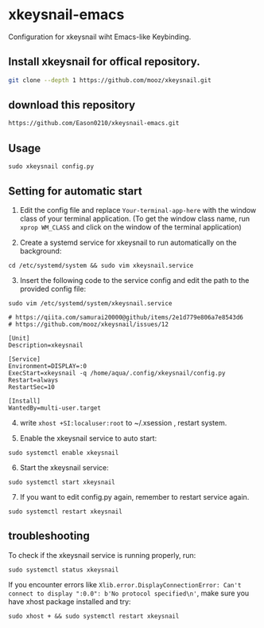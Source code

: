 # xkeysnail-emacs
Configuration for xkeysnail wiht Emacs-like Keybinding.

## Install xkeysnail for offical repository.
```bash
git clone --depth 1 https://github.com/mooz/xkeysnail.git
```
## download this repository

```bash
https://github.com/Eason0210/xkeysnail-emacs.git
```

## Usage
```
sudo xkeysnail config.py
```
## Setting for automatic start
1. Edit the config file and replace `Your-terminal-app-here` with the window class of your terminal application.
(To get the window class name, run `xprop WM_CLASS` and click on the window of the terminal application)

2. Create a systemd service for xkeysnail to run automatically on the background:

```
cd /etc/systemd/system && sudo vim xkeysnail.service
```
3. Insert the following code to the service config and edit the path to the provided config file:
```
sudo vim /etc/systemd/system/xkeysnail.service
```

```
# https://qiita.com/samurai20000@github/items/2e1d779e806a7e8543d6
# https://github.com/mooz/xkeysnail/issues/12

[Unit]
Description=xkeysnail

[Service]
Environment=DISPLAY=:0
ExecStart=xkeysnail -q /home/aqua/.config/xkeysnail/config.py
Restart=always
RestartSec=10

[Install]
WantedBy=multi-user.target
```
4. write `xhost +SI:localuser:root` to ~/.xsession , restart system.

5. Enable the xkeysnail service to auto start:
```
sudo systemctl enable xkeysnail
```
6. Start the xkeysnail service:
```
sudo systemctl start xkeysnail
```
7. If you want to edit config.py again, remember to restart service again.
```
sudo systemctl restart xkeysnail
```
## troubleshooting
To check if the xkeysnail service is running properly, run:
```
sudo systemctl status xkeysnail
```
If you encounter errors like `Xlib.error.DisplayConnectionError: Can't connect to display ":0.0": b'No protocol specified\n'`, make sure you have xhost package installed and try:
```
sudo xhost + && sudo systemctl restart xkeysnail
```
